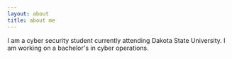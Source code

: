 ```yaml
---
layout: about
title: about me
---
```

I am a cyber security student currently attending Dakota State University. I am working on a bachelor's in cyber operations.
<br>
<br>
